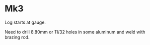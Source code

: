 # Mk3

Log starts at gauge.



Need to drill 8.80mm or 11/32 holes in some aluminum and weld with brazing rod.

